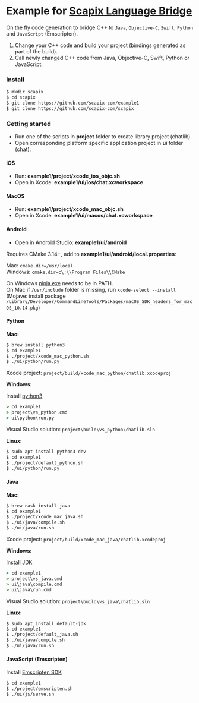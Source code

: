 # Example for [Scapix Language Bridge](https://www.scapix.com/)

On the fly code generation to bridge C++ to `Java`, `Objective-C`, `Swift`, `Python` and `JavaScript` (Emscripten).

1. Change your C++ code and build your project (bindings generated as part of the build).
2. Call newly changed C++ code from Java, Objective-C, Swift, Python or JavaScript.

### Install

```bash
$ mkdir scapix
$ cd scapix
$ git clone https://github.com/scapix-com/example1
$ git clone https://github.com/scapix-com/scapix
```

### Getting started

- Run one of the scripts in **project** folder to create library project (chatlib).
- Open corresponding platform specific application project in **ui** folder (chat).

#### iOS

- Run: **example1/project/xcode_ios_objc.sh**
- Open in Xcode: **example1/ui/ios/chat.xcworkspace**

#### MacOS

- Run: **example1/project/xcode_mac_objc.sh**
- Open in Xcode: **example1/ui/macos/chat.xcworkspace**

#### Android

- Open in Android Studio: **example1/ui/android**

Requires CMake 3.14+, add to **example1/ui/android/local.properties**:

Mac: `cmake.dir=/usr/local`\
Windows: `cmake.dir=c\:\\Program Files\\CMake`

On Windows [ninja.exe](https://github.com/ninja-build/ninja/releases) needs to be in PATH.\
On Mac if `/usr/include` folder is missing, run `xcode-select --install` (Mojave: install package `/Library/Developer/CommandLineTools/Packages/macOS_SDK_headers_for_macOS_10.14.pkg`)

#### Python

**Mac:**

```bash
$ brew install python3
$ cd example1
$ ./project/xcode_mac_python.sh
$ ./ui/python/run.py
```

Xcode project: `project/build/xcode_mac_python/chatlib.xcodeproj`

**Windows:**

Install [python3](https://www.python.org/downloads/windows/)

```cmd
> cd example1
> project\vs_python.cmd
> ui\python\run.py
```

Visual Studio solution: `project\build\vs_python\chatlib.sln`

**Linux:**

```bash
$ sudo apt install python3-dev
$ cd example1
$ ./project/default_python.sh
$ ./ui/python/run.py
```

#### Java

**Mac:**

```bash
$ brew cask install java
$ cd example1
$ ./project/xcode_mac_java.sh
$ ./ui/java/compile.sh
$ ./ui/java/run.sh
```

Xcode project: `project/build/xcode_mac_java/chatlib.xcodeproj`

**Windows:**

Install [JDK](https://www.oracle.com/technetwork/java/javase/downloads/index.html)

```cmd
> cd example1
> project\vs_java.cmd
> ui\java\compile.cmd
> ui\java\run.cmd
```

Visual Studio solution: `project\build\vs_java\chatlib.sln`

**Linux:**

```bash
$ sudo apt install default-jdk
$ cd example1
$ ./project/default_java.sh
$ ./ui/java/compile.sh
$ ./ui/java/run.sh
```

#### JavaScript (Emscripten)

Install [Emscripten SDK](https://emscripten.org/docs/getting_started/downloads.html)

```bash
$ cd example1
$ ./project/emscripten.sh
$ ./ui/js/serve.sh
```
